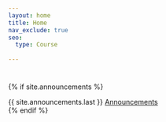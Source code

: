 ```yaml
---
layout: home
title: Home
nav_exclude: true
seo: 
  type: Course
  
---
```

<link rel="stylesheet" href="https://nadirabbasitu.github.io/spring2025_ce101/assets/css/style.css">
<script>
  document.title = "{{ site.title }}"
</script>

<h1 class="mb-2" id="tagLine"></h1>


<!-- Announcements -->
{% if site.announcements %}
  <div class="fs-3" id="ann-btn">
    {{ site.announcements.last }}
    <a href="announcements/" class="btn btn-outline">Announcements</a>
  </div>
{% endif %}

<!-- Site Title -->
<h2 id="title"></h2>

<!-- Site Description -->
<p id="description"></p>

<!-- Guide Links -->
<a href="" id="guide"></a>

<div id="loader"></div>

<script src="https://nadirabbasitu.github.io/spring2025_ce101/assets/js/library.js"></script>
<script>
        const siteButton = document.getElementById('menu-button');
        const siteNav = document.querySelector('.site-nav');

        let isVisible = false;

        siteButton.addEventListener('click', function(event) {
            event.preventDefault();
            if (isVisible) {
                siteNav.style.display = 'none';
                isVisible = false;
            } else {
                siteNav.style.display = 'block';
                isVisible = true;
            }
        });
    </script>
<script>
    library.staticData("{{site.courseDetails_sheet_url}}", "{{site.courseDetails}}","general_site_details", "indexView" ,{{site.site_mode_isOffline}}, "{{site.general_data_csv}}");
</script>
